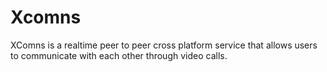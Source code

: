 # Xcomns
XComns is a realtime peer to peer cross platform service that allows users to communicate with each other through video calls.
